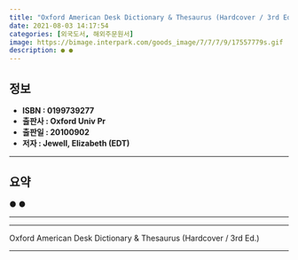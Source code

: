 ```yaml
---
title: "Oxford American Desk Dictionary & Thesaurus (Hardcover / 3rd Ed.)"
date: 2021-08-03 14:17:54
categories: [외국도서, 해외주문원서]
image: https://bimage.interpark.com/goods_image/7/7/7/9/17557779s.gif
description: ● ●
---
```


## **정보**

- **ISBN : 0199739277**
- **출판사 : Oxford Univ Pr**
- **출판일 : 20100902**
- **저자 : Jewell, Elizabeth (EDT)**

------



## **요약**

●  ●  

------



------


Oxford American Desk Dictionary & Thesaurus (Hardcover / 3rd Ed.) 

------


